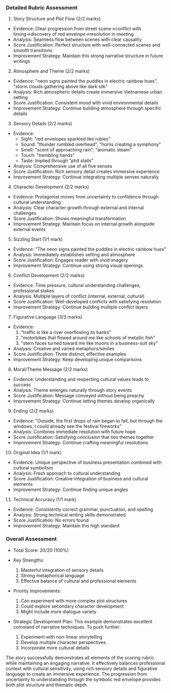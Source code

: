 ### Detailed Rubric Assessment

1. Story Structure and Plot Flow (2/2 marks)

- Evidence: Clear progression from street scene→conflict with timing→discovery of red envelope→resolution in meeting
- Analysis: Seamless flow between scenes with clear causality
- Score Justification: Perfect structure with well-connected scenes and smooth transitions
- Improvement Strategy: Maintain this strong narrative structure in future writings

2. Atmosphere and Theme (2/2 marks)

- Evidence: "neon signs painted the puddles in electric rainbow hues", "storm clouds gathering above like dark silk"
- Analysis: Rich atmospheric details create immersive Vietnamese urban setting
- Score Justification: Consistent mood with vivid environmental details
- Improvement Strategy: Continue building atmosphere through specific details

3. Sensory Details (2/2 marks)

- Evidence:
  - Sight: "red envelopes sparkled like rubies"
  - Sound: "thunder rumbled overhead", "horns creating a symphony"
  - Smell: "scent of approaching rain", "aromatic steam"
  - Touch: "trembling hands"
  - Taste: Implied through "phở stalls"
- Analysis: Comprehensive use of all five senses
- Score Justification: Rich sensory detail creates immersive experience
- Improvement Strategy: Continue integrating multiple senses naturally

4. Character Development (2/2 marks)

- Evidence: Protagonist moves from uncertainty to confidence through cultural understanding
- Analysis: Clear character growth through external and internal challenges
- Score Justification: Shows meaningful transformation
- Improvement Strategy: Maintain focus on internal growth alongside external events

5. Sizzling Start (1/1 mark)

- Evidence: "The neon signs painted the puddles in electric rainbow hues"
- Analysis: Immediately establishes setting and atmosphere
- Score Justification: Engages reader with vivid imagery
- Improvement Strategy: Continue using strong visual openings

6. Conflict Development (2/2 marks)

- Evidence: Time pressure, cultural understanding challenges, professional stakes
- Analysis: Multiple layers of conflict (internal, external, cultural)
- Score Justification: Well-developed conflicts with satisfying resolution
- Improvement Strategy: Continue building multiple conflict layers

7. Figurative Language (3/3 marks)

- Evidence:
  1. "traffic is like a river overflowing its banks"
  2. "motorbikes that flowed around me like schools of metallic fish"
  3. "stern faces turned toward me like moons in a business-suit sky"
- Analysis: Creative and varied metaphors/similes
- Score Justification: Three distinct, effective examples
- Improvement Strategy: Keep developing unique comparisons

8. Moral/Theme Message (2/2 marks)

- Evidence: Understanding and respecting cultural values leads to success
- Analysis: Theme emerges naturally through story events
- Score Justification: Message conveyed without being preachy
- Improvement Strategy: Continue letting themes develop organically

9. Ending (2/2 marks)

- Evidence: "Outside, the first drops of rain began to fall, but through the windows, I could already see the festival fireworks"
- Analysis: Combines immediate resolution with future hope
- Score Justification: Satisfying conclusion that ties themes together
- Improvement Strategy: Continue crafting meaningful resolutions

10. Original Idea (1/1 mark)

- Evidence: Unique perspective of business presentation combined with cultural symbolism
- Analysis: Fresh approach to cultural understanding
- Score Justification: Creative integration of business and cultural elements
- Improvement Strategy: Continue finding unique angles

11. Technical Accuracy (1/1 mark)

- Evidence: Consistently correct grammar, punctuation, and spelling
- Analysis: Strong technical writing skills demonstrated
- Score Justification: No errors found
- Improvement Strategy: Maintain this high standard

### Overall Assessment

- Total Score: 20/20 (100%)
- Key Strengths:

  1. Masterful integration of sensory details
  2. Strong metaphorical language
  3. Effective balance of cultural and professional elements

- Priority Improvements:

  1. Can experiment with more complex plot structures
  2. Could explore secondary character development
  3. Might include more dialogue variety

- Strategic Development Plan:
  This example demonstrates excellent command of narrative techniques. To push further:
  1. Experiment with non-linear storytelling
  2. Develop multiple character perspectives
  3. Incorporate more cultural details

The story successfully demonstrates all elements of the scoring rubric while maintaining an engaging narrative. It effectively balances professional context with cultural sensitivity, using rich sensory details and figurative language to create an immersive experience. The progression from uncertainty to understanding through the symbolic red envelope provides both plot structure and thematic depth.
